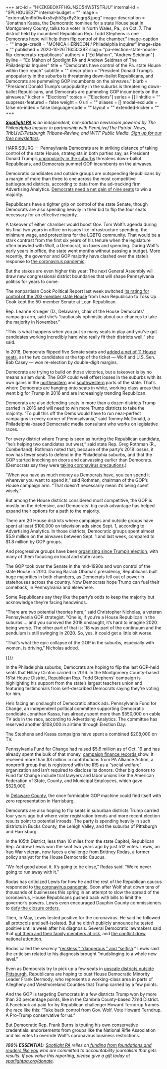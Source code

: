 +++
arc-id = "HKZKGEOXFFHGJN2C54W5TSTRJU"
internal-id = "SPLHOUSE27"
internal-budget = ""
image = "external/en9b0w4xs5vjhh3gx8y3tcgrg8.jpeg"
image-description = "Jonathan Kassa, the Democratic nominee for a state House seat in Montgomery County, talks to a voter in North Wales, Pa., on Oct. 7. The district held by incumbent Republican Rep. Todd Stephens is one Democrats hope will help them flip control of the chamber."
image-caption = ""
image-credit = "MONICA HERNDON / Philadelphia Inquirer"
image-size = ""
published = 2020-10-26T16:50:38Z
slug = "pa-election-state-house-flip-democrats-republicans"
authors = ["Ed Mahon", "Andrew Seidman"]
byline = "Ed Mahon of Spotlight PA and Andrew Seidman of The Philadelphia Inquirer"
title = "Democrats have control of the Pa. state House within their reach"
subtitle = ""
description = "President Donald Trump’s unpopularity in the suburbs is threatening down-ballot Republicans, and Democrats are pummeling GOP incumbents on the airwaves."
blurb = "President Donald Trump’s unpopularity in the suburbs is threatening down-ballot Republicans, and Democrats are pummeling GOP incumbents on the airwaves."
kicker = "Elections"
topics = ["Elections"]
series = []
linktitle = ""
suppress-featured = false
weight = 0
url = ""
aliases = []
modal-exclude = false
no-index = false
language-code = ""
layout = ""
extended-kicker = ""
+++

<a href="https://lesspage.com/"><i><b>Spotlight PA</b></i></a><i> is an independent, non-partisan newsroom powered by The Philadelphia Inquirer in partnership with PennLive/The Patriot-News, TribLIVE/Pittsburgh Tribune-Review, and WITF Public Media. </i><a href="https://lesspage.com/newsletters"><i>Sign up for our free newsletters</i></a><i>.</i>

HARRISBURG — Pennsylvania Democrats are in striking distance of taking control of the state House, strategists in both parties say, as President Donald Trump’s<a href="https://www.inquirer.com/politics/election/trump-biden-philadelphia-suburbs-pennsylvania-20200920.html"> unpopularity in the suburbs</a> threatens down-ballot Republicans, and Democrats pummel GOP incumbents on the airwaves.

Democratic candidates and outside groups are outspending Republicans by a margin of more than three to one across the most competitive battleground districts, according to data from the ad-tracking firm Advertising Analytics. <a href="https://www.inquirer.com/news/pennsylvania-legislature-democrats-2020-election-20191125.html">Democrats need a net gain of nine seats</a> to win a majority.

Republicans have a tighter grip on control of the state Senate, though Democrats are also spending heavily in their bid to flip the four seats necessary for an effective majority.

A takeover of either chamber would boost Gov. Tom Wolf’s agenda during his final two years in office on issues like infrastructure spending, the minimum wage, and protections for the LGBTQ community. That would be a stark contrast from the first six years of his tenure when the legislature often brawled with Wolf, a Democrat, on taxes and spending. During Wolf’s early years in office, the state went months without passing a budget. More recently, the governor and GOP majority have clashed over the state’s response to <a href="https://www.inquirer.com/health/coronavirus/">the coronavirus pandemic</a>.

But the stakes are even higher this year: The next General Assembly will draw new congressional district boundaries that will shape Pennsylvania politics for years to come.

The nonpartisan Cook Political Report last week switched <a href="https://cookpolitical.com/october-overview-handicapping-2020-state-legislature-races">its rating for control of the 203-member state House</a> from Lean Republican to Toss Up. Cook kept the 50-member Senate at Lean Republican.

<script src="https://lesspage.com/embed.js" async></script><div data-spl-embed-version="1" data-spl-src="https://lesspage.com/embeds/cta/?url=https%3A%2F%2Flesspage.com%2Fdonate&eyebrow=BECOME%20A%20MEMBER&body=Make%20a%20gift%20today%20and%20help%20Spotlight%20PA%20continue%20to%20provide%20100%25%20essential%20reporting%20on%20the%20upcoming%20election%20in%20Pennsylvania.%20From%20court%20challenges%20to%20voter%20intimidation%2C%20our%20reporters%20are%20keeping%20watch%20for%20you.&cta=JOIN%20US%20NOW"></div>

Rep. Leanne Krueger (D., Delaware), chair of the House Democrats' campaign arm, said she’s “cautiously optimistic about our chances to take the majority in November.”

“This is what happens when you put so many seats in play and you’ve got candidates working incredibly hard who really fit their districts well,” she said.

In 2018, Democrats flipped five Senate seats and <a href="https://www.inquirer.com/philly/news/politics/elections/pa-legislature-democrats-philly-suburbs-clergy-abuse-trump-20181108.html">added a net of 11 House seats</a>, as the two candidates at the top of the ticket — Wolf and U.S. Sen. Bob Casey — won re-election by double-digit margins.

Democrats are trying to build on those victories, but a takeover is by no means a slam dunk. The GOP could well offset losses in the suburbs with its own gains in the <a href="https://www.inquirer.com/news/luzerne-county-pennsylvania-trump-biden-20200903.html">northeastern</a> and <a href="https://www.inquirer.com/politics/election/norvelt-pennsylvania-trump-biden-socialism-20200913.html">southwestern</a> parts of the state. That’s where Democrats are hanging onto seats in white, working-class areas that went big for Trump in 2016 and are increasingly trending Republican.

Democrats are also defending seats in more than a dozen districts Trump carried in 2016 and will need to win more Trump districts to take the majority. “To pull this off the Dems would have to run near-perfect campaigns in every corner of Pennsylvania,” said Tommy McDonald, a Philadelphia-based Democratic media consultant who works on legislative races.

For every district where Trump is seen as hurting the Republican candidate, “he’s helping two candidates out west,” said state Rep. Greg Rothman (R., Cumberland). Rothman noted that, because of the party’s 2018 losses, it now has fewer seats to defend in the Philadelphia suburbs, and that the GOP started knocking on doors and canvassing earlier than Democrats. (Democrats say they were <a href="https://www.inquirer.com/opinion/pennsylvania-election-coronavirus-door-knocking-kassa-stephens-maria-panaritis-20201011.html">taking coronavirus precautions</a>.)

“When you have as much money as Democrats have, you can spend it wherever you want to spend it,” said Rothman, chairman of the GOP’s House campaign arm. “That doesn’t necessarily mean it’s being spent wisely.”

But among the House districts considered most competitive, the GOP is mostly on the defensive, and Democrats' big cash advantage has helped expand their options for a path to the majority.

There are 20 House districts where campaigns and outside groups have spent at least $100,000 on television ads since Sept. 1, according to Advertising Analytics. In those districts, Democratic groups spent almost $5.9 million on the airwaves between Sept. 1 and last week, compared to $1.8 million by GOP groups.

And progressive groups have been <a href="https://www.inquirer.com/politics/pennsylvania/coronavirus-pa-2020-election-trump-activists-20200610.html">organizing since Trump’s election</a>, with many of them focusing on local and state races.

The GOP took over the Senate in the mid-1990s and won control of the state House in 2010. During Barack Obama’s presidency, Republicans built huge majorities in both chambers, as Democrats fell out of power in statehouses across the country. Now Democrats hope Trump can fuel their comeback, in Pennsylvania and elsewhere.

Some Republicans say they like the party’s odds to keep the majority but acknowledge they’re facing headwinds.

“There are two potential theories here,” said Christopher Nicholas, a veteran Pennsylvania GOP strategist. "One is, if you’re a House Republican in the suburbs ... and you survived the 2018 onslaught, it’s hard to imagine 2020 being worse. The other part of that is: ’18 was part of the continuum and the pendulum is still swinging in 2020. So, yes, it could get a little bit worse.

“That’s what the epic collapse of the GOP in the suburbs, especially with women, is driving,” Nicholas added.

{{<picture src="external/va7029kb9jfrzqyjqbr80aztsr.jpeg" description="In Montgomery County, Republican Rep. Todd Stephens&#39; campaign is highlighting his support from the state’s largest teachers union and featuring testimonials from self-described Democrats saying they’re voting for him." caption="In Montgomery County, Republican Rep. Todd Stephens&#39; campaign is highlighting his support from the state’s largest teachers union and featuring testimonials from self-described Democrats saying they’re voting for him." credit="MONICA HERNDON / Philadelphia Inquirer">}}

In the Philadelphia suburbs, Democrats are hoping to flip the last GOP-held seats that Hillary Clinton carried in 2016. In the Montgomery County-based 151st House District, Republican Rep. Todd Stephens' campaign is highlighting his support from the state’s largest teachers union and featuring testimonials from self-described Democrats saying they’re voting for him.

He’s facing an onslaught of Democratic attack ads. Pennsylvania Fund for Change, an independent political committee supporting Democratic candidate Jonathan Kassa, has already spent more than $550,000 on cable TV ads in the race, according to Advertising Analytics. The committee has reserved another $108,000 in airtime through Election Day.

The Stephens and Kassa campaigns have spent a combined $208,000 on TV.

Pennsylvania Fund for Change had raised $5.6 million as of Oct. 19 and has already spent the bulk of that money, <a href="https://www.campaignfinanceonline.pa.gov/Pages/ShowReport.aspx?ReportID=333701&isStatement=0&is24Hour=0">campaign finance records </a>show. It received more than $3 million in contributions from PA Alliance Action, a nonprofit group that is registered with the IRS as a “social welfare” organization and isn’t required to disclose its donors. Other big donors to Fund for Change include trial lawyers and labor unions like the American Federation of State, County, and Municipal Employees, which gave $525,000.

In <a href="https://fusion.inquirer.com/politics/pennsylvania/philadelphia-suburbs-republicans-trump-20200823.html">Delaware County</a>, the once formidable GOP machine could find itself with zero representation in Harrisburg.

Democrats are also hoping to flip seats in suburban districts Trump carried four years ago but where voter registration trends and more recent election results point to potential inroads. The party is spending heavily in such districts in Bucks County, the Lehigh Valley, and the suburbs of Pittsburgh and Harrisburg.

In the 105th District, less than 10 miles from the state Capitol, Republican Rep. Andrew Lewis won the seat two years ago by just 512 votes. Lewis, an Iraq War veteran, now faces a challenge from Brittney Rodas, a former policy analyst for the House Democratic Caucus.

“We feel good about it. It’s going to be close,” Rodas said. “We’re never going to run away with it.”

Rodas has criticized Lewis for how he and the rest of the Republican caucus responded to <a href="https://www.inquirer.com/health/coronavirus/">the coronavirus pandemic</a>. Soon after Wolf shut down tens of thousands of businesses this spring in an attempt to slow the spread of the coronavirus, House Republicans pushed back with bills to limit the governor’s powers. Lewis even encouraged Dauphin County commissioners to <a href="https://www.facebook.com/RepAndrewLewis/posts/i-stand-in-solidarity-with-our-dauphin-county-commissioners-its-time-to-reopen-a/3147147295510906/">defy the closure orders.</a>

Then, in May, Lewis tested positive for the coronavirus. He said he followed all protocols and self-isolated. But he didn’t publicly announce he tested positive until a week after his diagnosis. Several Democratic lawmakers said that <a href="https://www.inquirer.com/news/spl/pennsylvania-legislator-positive-coronavirus-20200527.html">put them and their family members at risk</a>, and <a href="https://www.nytimes.com/2020/05/28/us/politics/andrew-lewis-brian-sims-pa-house-coronavirus.html">the conflict drew national attention</a>.

<script src="https://lesspage.com/embed.js" async></script><div data-spl-embed-version="1" data-spl-src="https://lesspage.com/embeds/newsletter/"></div>

Rodas called the secrecy “<a href="https://www.facebook.com/RodasforPA105/posts/this-is-reckless-this-is-dangerous-this-is-selfish-read-our-full-statement-below/161416525378759/">reckless,” “dangerous,” and “selfish</a>.” Lewis said the criticism related to his diagnosis brought “mudslinging to a whole new level.”

Even as Democrats try to pick up a few seats in <a href="https://www.inquirer.com/politics/election/pittsburgh-pennsylania-suburbs-joe-biden-donald-trump-20200928.html">upscale districts outside Pittsburgh</a>, Republicans are hoping to oust House Democratic Minority Leader Frank Dermody, who represents a working-class area in parts of Allegheny and Westmoreland Counties that Trump carried by a few points.

And the GOP is targeting Democrats in a few districts Trump won by more than 30 percentage points, like in the Cambria County-based 72nd District. A Facebook ad paid for by Republican challenger Howard Terndrup frames the race like this: “Take back control from Gov. Wolf. Vote Howard Terndrup. A Pro-Trump conservative for us.”

But Democratic Rep. Frank Burns is touting his own conservative credentials: endorsements from groups like the National Rifle Association and his votes to override Wolf’s coronavirus business restrictions.

<i><b>100% ESSENTIAL:</b></i><i> </i><a href="https://lesspage.com/"><i>Spotlight PA</i></a><i> relies on</i><a href="https://lesspage.com/support"><i> funding from foundations and readers like you</i></a><i> who are committed to accountability journalism that gets results. If you value this reporting, please give a gift today at </i><a href="http://spotlightpa.org/donate"><i>spotlightpa.org/donate</i></a><i>.</i>

<script src="https://lesspage.com/embed.js" async></script><div data-spl-embed-version="1" data-spl-src="https://lesspage.com/embeds/tips/?tip_text=Are%20you%20a%20Pennsylvania%20resident%20with%20a%20voting%20or%20election%20question%3F%20Send%20it%20to%20Spotlight%20PA%20and%20we'll%20do%20our%20best%20to%20answer%20it.&flag_text=election%202020"></div>
